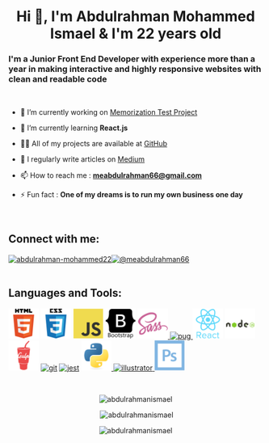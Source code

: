 <h1 align="center">Hi 👋, I'm Abdulrahman Mohammed Ismael & I'm 22 years old</h1>
<h3 align="left">I'm a Junior Front End Developer with experience more than a year in making interactive and highly responsive websites with clean and readable code</h3>

<br>

- 🔭 I’m currently working on [Memorization Test Project](https://github.com/AbdulrahmanIsmael/Memorization-test-Project)

- 🌱 I’m currently learning **React.js**

- 👨‍💻 All of my projects are available at [GitHub](https://github.com/AbdulrahmanIsmael)

- 📝 I regularly write articles on [Medium](https://medium.com/@meabdulrahman66)

- 📫 How to reach me : **meabdulrahman66@gmail.com**

- ⚡ Fun fact : **One of my dreams is to run my own business one day**

<br>

## Connect with me:
<div align="left">
<a href="https://linkedin.com/in/abdulrahman-mohammed22" target="blank"><img align="center" src="https://raw.githubusercontent.com/rahuldkjain/github-profile-readme-generator/master/src/images/icons/Social/linked-in-alt.svg" alt="abdulrahman-mohammed22" height="50" width="60" /></a><a href="https://medium.com/@meabdulrahman66" target="blank"><img align="center" src="https://upload.wikimedia.org/wikipedia/commons/e/ec/Medium_logo_Monogram.svg" alt="@meabdulrahman66" height="50" width="60" /></a>
</div>
 
 <br>
 
 ###
 
## Languages and Tools:
<p align="left">
<a href="https://www.w3.org/html/" target="_blank" rel="noreferrer"><img src="https://raw.githubusercontent.com/devicons/devicon/master/icons/html5/html5-original-wordmark.svg" alt="html5" width="60" height="60"/></a> <a href="https://www.w3schools.com/css/" target="_blank" rel="noreferrer"> <img src="https://raw.githubusercontent.com/devicons/devicon/master/icons/css3/css3-original-wordmark.svg" alt="css3" width="60" height="60"/></a> <a href="https://developer.mozilla.org/en-US/docs/Web/JavaScript" target="_blank" rel="noreferrer"> <img src="https://raw.githubusercontent.com/devicons/devicon/master/icons/javascript/javascript-original.svg" alt="javascript" width="60" height="60"/></a> <a href="https://getbootstrap.com" target="_blank" rel="noreferrer"><img src="https://raw.githubusercontent.com/devicons/devicon/master/icons/bootstrap/bootstrap-plain-wordmark.svg" alt="bootstrap" width="60" height="60"/></a> <a href="https://sass-lang.com" target="_blank" rel="noreferrer"> <img src="https://raw.githubusercontent.com/devicons/devicon/master/icons/sass/sass-original.svg" alt="sass" width="60" height="60"/> </a><a href="https://pugjs.org" target="_blank" rel="noreferrer"><img src="https://cdn.worldvectorlogo.com/logos/pug.svg" alt="pug" width="60" height="60"/> </a><a href="https://reactjs.org/" target="_blank" rel="noreferrer"><img src="https://raw.githubusercontent.com/devicons/devicon/master/icons/react/react-original-wordmark.svg" alt="react" width="60" height="60"/></a> <a href="https://nodejs.org" target="_blank" rel="noreferrer"><img src="https://raw.githubusercontent.com/devicons/devicon/master/icons/nodejs/nodejs-original-wordmark.svg" alt="nodejs" width="60" height="60"/></a> <a href="https://gulpjs.com" target="_blank" rel="noreferrer"><img src="https://raw.githubusercontent.com/devicons/devicon/master/icons/gulp/gulp-plain.svg" alt="gulp" width="60" height="60"/></a> <a href="https://git-scm.com/" target="_blank" rel="noreferrer"><img src="https://www.vectorlogo.zone/logos/git-scm/git-scm-icon.svg" alt="git" width="60" height="60"/></a> <a href="https://jestjs.io" target="_blank" rel="noreferrer"><img src="https://www.vectorlogo.zone/logos/jestjsio/jestjsio-icon.svg" alt="jest" width="60" height="60"/></a> <a href="https://www.python.org" target="_blank" rel="noreferrer"><img src="https://raw.githubusercontent.com/devicons/devicon/master/icons/python/python-original.svg" alt="python" width="60" height="60"/> </a> <a href="https://www.adobe.com/in/products/illustrator.html" target="_blank" rel="noreferrer"><img src="https://www.vectorlogo.zone/logos/adobe_illustrator/adobe_illustrator-icon.svg" alt="illustrator" width="60" height="60"/> </a> <a href="https://www.photoshop.com/en" target="_blank" rel="noreferrer"> <img src="https://raw.githubusercontent.com/devicons/devicon/master/icons/photoshop/photoshop-line.svg" alt="photoshop" width="60" height="60"/> </a>
</p>

<br>


<p align="center"><img src="https://github-readme-stats.vercel.app/api/top-langs?username=abdulrahmanismael&show_icons=true&theme=dark&locale=en&layout=compact" alt="abdulrahmanismael" /></p>
<p align="center">&nbsp;<img float="center" src="https://github-readme-stats.vercel.app/api?username=abdulrahmanismael&show_icons=true&theme=dark&locale=en" alt="abdulrahmanismael" />
<p align="center"><img float="center" src="https://github-readme-streak-stats.herokuapp.com/?user=abdulrahmanismael&theme=dark" alt="abdulrahmanismael" /></p>
